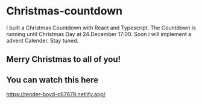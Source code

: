 # Christmas-countdown

I built a Christmas Countdown with React and Typescript. The Countdown is running until Christmas Day at 24.December 17:00. Soon i will implement a advent Calender. Stay tuned.

## Merry Christmas to all of you!

## You can watch this here

https://tender-boyd-c67679.netlify.app/
